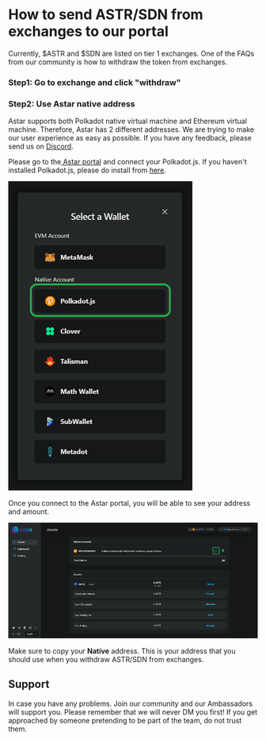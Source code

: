# How to send ASTR/SDN from exchanges to our portal

Currently, $ASTR and $SDN are listed on tier 1 exchanges. One of the FAQs from our community is how to withdraw the token from exchanges.

### Step1: Go to exchange and click "withdraw"

### Step2: Use Astar native address

Astar supports both Polkadot native virtual machine and Ethereum virtual machine. Therefore, Astar has 2 different addresses. We are trying to make our user experience as easy as possible. If you have any feedback, please send us on [Discord](https://discord.gg/uNUN9Vxak2).&#x20;

Please go to the[ Astar portal](https://portal.astar.network/#/balance/wallet) and connect your Polkadot.js. If you haven't installed Polkadot.js, please do install from [here](https://polkadot.js.org/extension/).

![Select Native Wallet](<../.gitbook/assets/image (121) (1).png>)

Once you connect to the Astar portal, you will be able to see your address and amount.

![Copy Native Address](<../.gitbook/assets/image (131) (1).png>)

Make sure to copy your **Native** address. This is your address that you should use when you withdraw ASTR/SDN from exchanges.

## Support

In case you have any problems. Join our community and our Ambassadors will support you. Please remember that we will never DM you first! If you get approached by someone pretending to be part of the team, do not trust them.

